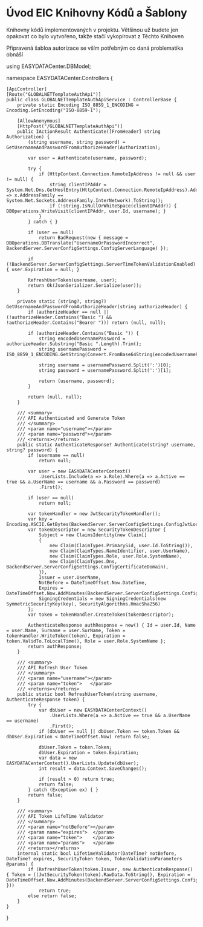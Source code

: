 ﻿# Úvod   EIC Knihovny Kódů a Šablony  

Knihovny kódů implementovaných v projektu. 
Většinou už budete jen opakovat co bylo vytvořeno, takže stačí vykopírovat z Těchto Knihoven

Připravená šabloa autorizace se vším potřebným co daná problematika obnáší

using EASYDATACenter.DBModel;

namespace EASYDATACenter.Controllers {

    [ApiController]
    [Route("GLOBALNETTemplateAuthApi")]
    public class GLOBALNETTemplateAuthApiService : ControllerBase {
        private static Encoding ISO_8859_1_ENCODING = Encoding.GetEncoding("ISO-8859-1");

        [AllowAnonymous]
        [HttpPost("/GLOBALNETTemplateAuthApi")]
        public IActionResult Authenticate([FromHeader] string Authorization) {
            (string username, string password) = GetUsernameAndPasswordFromAuthorizeHeader(Authorization);

            var user = Authenticate(username, password);

            try {
                if (HttpContext.Connection.RemoteIpAddress != null && user != null) {
                    string clientIPAddr = System.Net.Dns.GetHostEntry(HttpContext.Connection.RemoteIpAddress).AddressList.First(x => x.AddressFamily == System.Net.Sockets.AddressFamily.InterNetwork).ToString();
                    if (!string.IsNullOrWhiteSpace(clientIPAddr)) { DBOperations.WriteVisit(clientIPAddr, user.Id, username); }
                }
            } catch { }

            if (user == null)
                return BadRequest(new { message = DBOperations.DBTranslate("UsernameOrPasswordIncorrect", BackendServer.ServerConfigSettings.ConfigServerLanguage) });

            if (!BackendServer.ServerConfigSettings.ServerTimeTokenValidationEnabled) { user.Expiration = null; }

            RefreshUserToken(username, user);
            return Ok(JsonSerializer.Serialize(user));
        }

        private static (string?, string?) GetUsernameAndPasswordFromAuthorizeHeader(string authorizeHeader) {
            if (authorizeHeader == null || (!authorizeHeader.Contains("Basic ") && !authorizeHeader.Contains("Bearer "))) return (null, null);

            if (authorizeHeader.Contains("Basic ")) {
                string encodedUsernamePassword = authorizeHeader.Substring("Basic ".Length).Trim();
                string usernamePassword = ISO_8859_1_ENCODING.GetString(Convert.FromBase64String(encodedUsernamePassword));

                string username = usernamePassword.Split(':')[0];
                string password = usernamePassword.Split(':')[1];

                return (username, password);
            }

            return (null, null);
        }

        /// <summary>
        /// API Authenticated and Generate Token
        /// </summary>
        /// <param name="username"></param>
        /// <param name="password"></param>
        /// <returns></returns>
        public static AuthenticateResponse? Authenticate(string? username, string? password) {
            if (username == null)
                return null;

            var user = new EASYDATACenterContext()
                .UserLists.Include(a => a.Role).Where(a => a.Active == true && a.UserName == username && a.Password == password)
                .First();

            if (user == null)
                return null;

            var tokenHandler = new JwtSecurityTokenHandler();
            var key = Encoding.ASCII.GetBytes(BackendServer.ServerConfigSettings.ConfigJwtLocalKey);
            var tokenDescriptor = new SecurityTokenDescriptor {
                Subject = new ClaimsIdentity(new Claim[]
                {
                    new Claim(ClaimTypes.PrimarySid, user.Id.ToString()),
                    new Claim(ClaimTypes.NameIdentifier, user.UserName),
                    new Claim(ClaimTypes.Role, user.Role.SystemName),
                    new Claim(ClaimTypes.Dns, BackendServer.ServerConfigSettings.ConfigCertificateDomain),
                }),
                Issuer = user.UserName,
                NotBefore = DateTimeOffset.Now.DateTime,
                Expires = DateTimeOffset.Now.AddMinutes(BackendServer.ServerConfigSettings.ConfigApiTokenTimeoutMin).DateTime,
                SigningCredentials = new SigningCredentials(new SymmetricSecurityKey(key), SecurityAlgorithms.HmacSha256)
            };
            var token = tokenHandler.CreateToken(tokenDescriptor);

            AuthenticateResponse authResponse = new() { Id = user.Id, Name = user.Name, Surname = user.SurName, Token = tokenHandler.WriteToken(token), Expiration = token.ValidTo.ToLocalTime(), Role = user.Role.SystemName };
            return authResponse;
        }

        /// <summary>
        /// API Refresh User Token
        /// </summary>
        /// <param name="username"></param>
        /// <param name="token">   </param>
        /// <returns></returns>
        public static bool RefreshUserToken(string username, AuthenticateResponse token) {
            try {
                var dbUser = new EASYDATACenterContext()
                    .UserLists.Where(a => a.Active == true && a.UserName == username)
                    .First();
                if (dbUser == null || dbUser.Token == token.Token && dbUser.Expiration < DateTimeOffset.Now) return false;

                dbUser.Token = token.Token;
                dbUser.Expiration = token.Expiration;
                var data = new EASYDATACenterContext().UserLists.Update(dbUser);
                int result = data.Context.SaveChanges();

                if (result > 0) return true;
                return false;
            } catch (Exception ex) { }
            return false;
        }

        /// <summary>
        /// API Token LifeTime Validator
        /// </summary>
        /// <param name="notBefore"></param>
        /// <param name="expires">  </param>
        /// <param name="token">    </param>
        /// <param name="params">   </param>
        /// <returns></returns>
        internal static bool LifetimeValidator(DateTime? notBefore, DateTime? expires, SecurityToken token, TokenValidationParameters @params) {
            if (RefreshUserToken(token.Issuer, new AuthenticateResponse() { Token = ((JwtSecurityToken)token).RawData.ToString(), Expiration = DateTimeOffset.Now.AddMinutes(BackendServer.ServerConfigSettings.ConfigApiTokenTimeoutMin).DateTime }))
                return true;
            else return false;
        }
    }
}